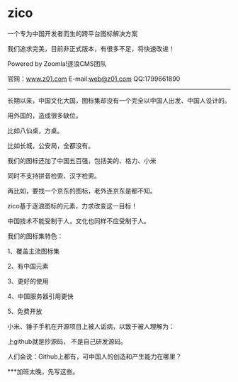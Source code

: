 # zico
一个专为中国开发者而生的跨平台图标解决方案


我们追求完美，目前非正式版本，有很多不足，将快速改进！


Powered by Zoomla!逐浪CMS团队

官网：www.z01.com
E-mail:web@z01.com
QQ:1799661890




*****************
长期以来，中国文化大国，图标集却没有一个完全以中国人出发、中国人设计的。



用外国的，造成很多缺位。

比如八仙桌，方桌。

比如长城，公安局，全都没有。

我们的图标还加了中国五百强，包括美的、格力、小米

同时不支持拼音检索、汉字检索。



再比如，要找一个京东的图标，老外连京东是都不知。





zico基于逐浪图标的元素，力求改变这一目标！



中国技术不能受制于人，文化也同样不应受制于人。



我们的图标集特色：

1、覆盖主流图标集

2、有中国元素

3、更好的使用

4、中国服务器引用更快

5、免费开放



小米、锤子手机在开源项目上被人诟病，以致于被人理解为：

上github就是抄源码， 不是自己研发源码。



人们会说：Github上都有，可中国人的创造和产生能力在哪里？



***加班太晚，先写这些。
